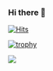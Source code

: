 ### Hi there 👋
[![Hits](https://hits.seeyoufarm.com/api/count/incr/badge.svg?url=https%3A%2F%2Fgithub.com%2FR2Road&count_bg=%2379C83D&title_bg=%23555555&icon=&icon_color=%23E7E7E7&title=hits&edge_flat=false)](https://hits.seeyoufarm.com)



[![trophy](https://github-profile-trophy.vercel.app/?username=r2road&theme=onedark)](https://github.com/ryo-ma/github-profile-trophy)



<p float:left;">
<img src="https://github-readme-stats.vercel.app/api?username=R2Road&show_icons=true&icon_color=805AD5&text_color=718096&bg_color=1f1f1f&hide_title=false" />
</p>



<!--
**R2Road/R2Road** is a ✨ _special_ ✨ repository because its `README.md` (this file) appears on your GitHub profile.

Here are some ideas to get you started:

- 🔭 I’m currently working on ...
- 🌱 I’m currently learning ...
- 👯 I’m looking to collaborate on ...
- 🤔 I’m looking for help with ...
- 💬 Ask me about ...
- 📫 How to reach me: ...
- 😄 Pronouns: ...
- ⚡ Fun fact: ...
-->
